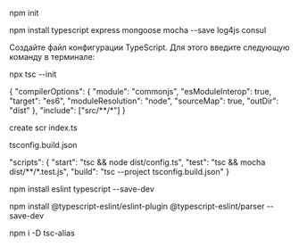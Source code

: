 npm init



npm install typescript express mongoose mocha --save
log4js
consul


Создайте файл конфигурации TypeScript. Для этого введите следующую команду в терминале:

npx tsc --init

{
  "compilerOptions": {
    "module": "commonjs",
    "esModuleInterop": true,
    "target": "es6",
    "moduleResolution": "node",
    "sourceMap": true,
    "outDir": "dist"
  },
  "include": ["src/**/*"]
}


create scr index.ts



tsconfig.build.json




"scripts": {
    "start": "tsc && node dist/config.ts",
    "test": "tsc && mocha dist/**/*.test.js",
    "build": "tsc --project tsconfig.build.json"
  }




npm install eslint typescript --save-dev

npm install @typescript-eslint/eslint-plugin @typescript-eslint/parser --save-dev


npm i -D tsc-alias














